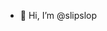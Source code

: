 - 👋 Hi, I’m @slipslop

<!---
slipslop/slipslop is a ✨ special ✨ repository because its `README.md` (this file) appears on your GitHub profile.
You can click the Preview link to take a look at your changes.
--->
